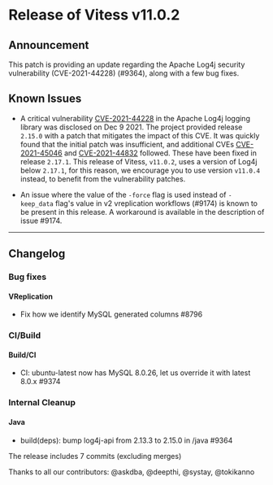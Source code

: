 # Release of Vitess v11.0.2
## Announcement

This patch is providing an update regarding the Apache Log4j security vulnerability (CVE-2021-44228) (#9364), along with a few bug fixes.

## Known Issues

- A critical vulnerability [CVE-2021-44228](https://cve.mitre.org/cgi-bin/cvename.cgi?name=CVE-2021-44228) in the Apache Log4j logging library was disclosed on Dec 9 2021.
  The project provided release `2.15.0` with a patch that mitigates the impact of this CVE. It was quickly found that the initial patch was insufficient, and additional CVEs
  [CVE-2021-45046](https://cve.mitre.org/cgi-bin/cvename.cgi?name=CVE-2021-45046) and [CVE-2021-44832](https://cve.mitre.org/cgi-bin/cvename.cgi?name=CVE-2021-44832) followed.
  These have been fixed in release `2.17.1`. This release of Vitess, `v11.0.2`, uses a version of Log4j below `2.17.1`, for this reason, we encourage you to use version `v11.0.4` instead, to benefit from the vulnerability patches.

- An issue where the value of the `-force` flag is used instead of `-keep_data` flag's value in v2 vreplication workflows (#9174) is known to be present in this release. A workaround is available in the description of issue #9174.

------------
## Changelog

### Bug fixes
#### VReplication
* Fix how we identify MySQL generated columns #8796
### CI/Build
#### Build/CI
* CI: ubuntu-latest now has MySQL 8.0.26, let us override it with latest 8.0.x #9374
### Internal Cleanup
#### Java
* build(deps): bump log4j-api from 2.13.3 to 2.15.0 in /java #9364


The release includes 7 commits (excluding merges)

Thanks to all our contributors: @askdba, @deepthi, @systay, @tokikanno